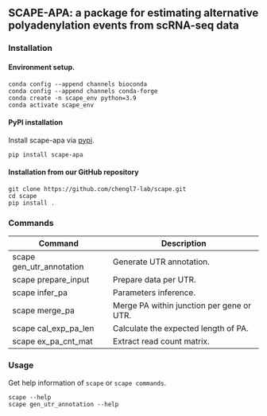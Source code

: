 ## SCAPE-APA: a package for estimating alternative polyadenylation events from scRNA-seq data

### Installation

#### Environment setup.
```
conda config --append channels bioconda 
conda config --append channels conda-forge 
conda create -n scape_env python=3.9
conda activate scape_env
```
#### PyPI installation
Install scape-apa via [pypi](https://pypi.org/project/scape-apa).
```
pip install scape-apa
```
#### Installation from our GitHub repository
```
git clone https://github.com/chengl7-lab/scape.git
cd scape
pip install .
```

### Commands

| Command | Description |
| --- | --- |
| scape gen_utr_annotation | Generate UTR annotation. |
| scape prepare_input | Prepare data per UTR. |
| scape infer_pa | Parameters inference. |
| scape merge_pa | Merge PA within junction per gene or UTR. |
| scape cal_exp_pa_len | Calculate the expected length of PA. |
| scape ex_pa_cnt_mat | Extract read count matrix. |


### Usage
Get help information of `scape` or `scape commands`.
```
scape --help
scape gen_utr_annotation --help
```

